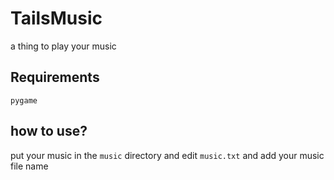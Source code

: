 # TailsMusic
a thing to play your music
## Requirements
`pygame`
## how to use?
put your music in the `music` directory and edit `music.txt` and add your music file name
